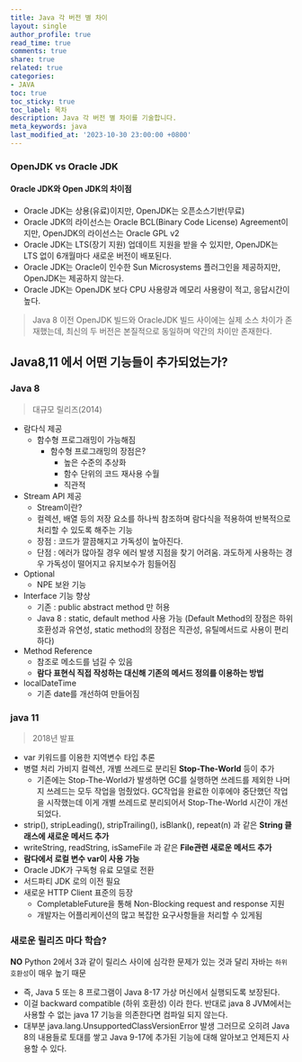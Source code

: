 ```yaml
---
title: Java 각 버전 별 차이
layout: single
author_profile: true
read_time: true
comments: true
share: true
related: true
categories:
- JAVA
toc: true
toc_sticky: true
toc_label: 목차
description: Java 각 버전 별 차이를 기술합니다.
meta_keywords: java
last_modified_at: '2023-10-30 23:00:00 +0800'
---
```

### OpenJDK vs Oracle JDK
#### Oracle JDK와 Open JDK의 차이점
- Oracle JDK는 상용(유료)이지만, OpenJDK는 오픈소스기반(무료)
- Oracle JDK의 라이선스는 Oracle BCL(Binary Code License) Agreement이지만, OpenJDK의 라이선스는 Oracle GPL v2
- Oracle JDK는 LTS(장기 지원) 업데이트 지원을 받을 수 있지만, OpenJDK는 LTS 없이 6개월마다 새로운 버전이 배포된다.
- Oracle JDK는 Oracle이 인수한 Sun Microsystems 플러그인을 제공하지만, OpenJDK는 제공하지 않는다.
- Oracle JDK는 OpenJDK 보다 CPU 사용량과 메모리 사용량이 적고, 응답시간이 높다.

> Java 8 이전 OpenJDK 빌드와 OracleJDK 빌드 사이에는 실제 소스 차이가 존재했는데, 최신의 두 버전은 본질적으로 동일하며 약간의 차이만 존재한다.
## Java8,11 에서 어떤 기능들이 추가되었는가?

### Java 8
> 대규모 릴리즈(2014)
- 람다식 제공
	- 함수형 프로그래밍이 가능해짐
		- 함수형 프로그래밍의 장점은?
			- 높은 수준의 추상화
			- 함수 단위의 코드 재사용 수월
			- 직관적
- Stream API 제공
	- Stream이란?
	- 컬렉션, 배열 등의 저장 요소를 하나씩 참조하며 람다식을 적용하여 반복적으로 처리할 수 있도록 해주는 기능
	- 장점 : 코드가 깔끔해지고 가독성이 높아진다.
	- 단점 : 에러가 많아질 경우 에러 발생 지점을 찾기 어려움. 과도하게 사용하는 경우 가독성이 떨어지고 유지보수가 힘들어짐
- Optional
	- NPE 보완 기능
- Interface 기능 향상
    - 기존 : public abstract method 만 허용
    - Java 8 : static, default method 사용 가능 (Default Method의 장점은 하위호환성과 유연성, static method의 장점은 직관성, 유틸메서드로 사용이 편리하다)
- Method Reference
    - 참조로 메소드를 넘길 수 있음
    - **람다 표현식 직접 작성하는 대신해 기존의 메서드 정의를 이용하는 방법**
- localDateTime
	- 기존 date를 개선하여 만들어짐

### java 11
> 2018년 발표
- var 키워드를 이용한 지역변수 타입 추론
- 병렬 처리 가비지 컬렉션, 개별 쓰레드로 분리된 **Stop-The-World** 등이 추가  
    - 기존에는 Stop-The-World가 발생하면 GC를 실행하면 쓰레드를 제외한 나머지 쓰레드는 모두 작업을 멈췄었다. GC작업을 완료한 이후에야 중단했던 작업을 시작했는데 이게 개별 쓰레드로 분리되어서 Stop-The-World 시간이 개선되었다.
- strip(), stripLeading(), stripTrailing(), isBlank(), repeat(n) 과 같은 **String 클래스에 새로운 메서드 추가**
- writeString, readString, isSameFile 과 같은 **File관련 새로운 메서드 추가**
- **람다에서 로컬 변수 var이 사용 가능**
- Oracle JDK가 구독형 유료 모델로 전환
- 서드파티 JDK 로의 이전 필요
- 새로운 HTTP Client 표준의 등장
	- CompletableFuture을 통해 Non-Blocking request and response 지원
	- 개발자는 어플리케이션의 많고 복잡한 요구사항들을 처리할 수 있게됨

### 새로운 릴리즈 마다 학습?
**NO**
Python 2에서 3과 같이 릴리스 사이에 심각한 문제가 있는 것과 달리 자바는 `하위 호환성`이 매우 높기 때문
- 즉, Java 5 또는 8 프로그램이 Java 8-17 가상 머신에서 실행되도록 보장된다.
- 이걸 backward compatible (하위 호환성) 이라 한다.
반대로 java 8 JVM에서는 사용할 수 없는 java 17 기능을 의존한다면 컴파일 되지 않는다.
- 대부분 java.lang.UnsupportedClassVersionError 발생
그러므로 오히려 Java 8의 내용들로 토대를 쌓고 Java 9-17에 추가된 기능에 대해 알아보고 언제든지 사용할 수 있다.
